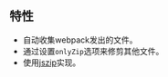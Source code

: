 ## 特性

- 自动收集webpack发出的文件。
- 通过设置`onlyZip`选项来修剪其他文件。
- 使用[jszip](https://www.npmjs.com/package/jszip)实现。
